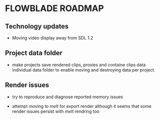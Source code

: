 # FLOWBLADE ROADMAP

## Technology updates

* Moving video display away from SDL 1.2

## Project data folder

* make projects save rendered clips, proxies and containe clips data individual data folder to enable moving and destroying data per project.

## Render issues

* try to reproduce and diagnose reported memory issues

* attempt moving to *melt* for export render although it seems that some render issues persist with *melt* rendring too
